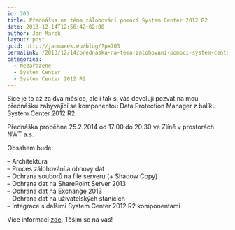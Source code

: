 ```yaml
---
id: 703
title: Přednáška na téma zálohování pomocí System Center 2012 R2
date: 2013-12-14T12:56:42+02:00
author: Jan Marek
layout: post
guid: http://janmarek.eu/blog/?p=703
permalink: /2013/12/14/prednaska-na-tema-zalohovani-pomoci-system-center-2012-r2/
categories:
  - Nezařazené
  - System Center
  - System Center 2012 R2
---
```

Sice je to až za dva měsíce, ale i tak si vás dovoluji pozvat na mou přednášku zabývající se komponentou Data Protection Manager z balíku System Center 2012 R2.

Přednáška proběhne 25.2.2014 od 17:00 do 20:30 ve Zlíně v prostorách NWT a.s.

Obsahem bude:

&#8211; Architektura  
&#8211; Proces zálohování a obnovy dat  
&#8211; Ochrana souborů na file serveru (+ Shadow Copy)  
&#8211; Ochrana dat na SharePoint Server 2013  
&#8211; Ochrana dat na Exchange 2013  
&#8211; Ochrana dat na uživatelských stanicích  
&#8211; Integrace s dalšími System Center 2012 R2 komponentami

Více informací <a href="http://www.wug.cz/zlin/akce/622-System-Center-2012-R2-a-zalohovani-a-obnova-dat" target="_blank">zde</a>. Těším se na vás!
